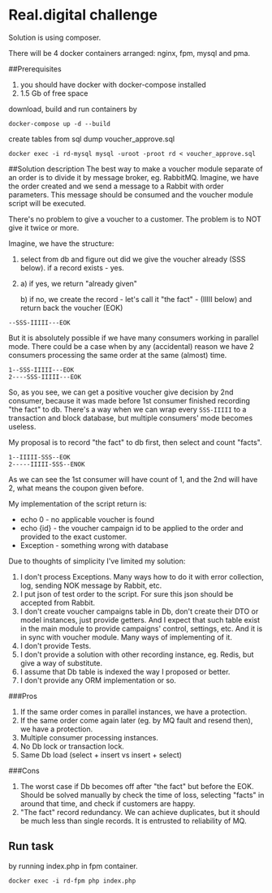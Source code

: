 # Real.digital challenge
Solution is using composer.

There will be 4 docker containers arranged: nginx, fpm, mysql and pma.

##Prerequisites
1) you should have docker with docker-compose installed
2) 1.5 Gb of free space

download, build and run containers by
```
docker-compose up -d --build
```

create tables from sql dump voucher_approve.sql
```
docker exec -i rd-mysql mysql -uroot -proot rd < voucher_approve.sql
```

##Solution description
The best way to make a voucher module separate of an order is to divide it by message broker, eg. RabbitMQ.
Imagine, we have the order created and we send a message to a Rabbit with order parameters.
This message should be consumed and the voucher module script will be executed.

There's no problem to give a voucher to a customer. The problem is to NOT give it twice or more.

Imagine, we have the structure:
1) select from db and figure out did we give the voucher already (SSS below). if a record exists - yes.
2) а) if yes, we return "already given"
   
   b) if no, we create the record - let's call it "the fact" - (IIIII below) and return back the voucher (EOK)

```
--SSS-IIIII---EOK
```

But it is absolutely possible if we have many consumers working in parallel mode. There could be a case when by any (accidental) reason we have 2 consumers processing the same order at the same (almost) time.

```
1--SSS-IIIII---EOK
2----SSS-IIIII---EOK
```
So, as you see, we can get a positive voucher give decision by 2nd consumer, because it was made before 1st consumer finished recording "the fact" to db.
There's a way when we can wrap every `SSS-IIIII` to a transaction and block database, but multiple consumers' mode becomes useless.


My proposal is to record "the fact" to db first, then select and count "facts".
```
1--IIIII-SSS--EOK
2-----IIIII-SSS--ENOK
```
As we can see the 1st consumer will have count of 1, and the 2nd will have 2, what means the coupon given before.

My implementation of the script return is:
- echo 0 - no applicable voucher is found
- echo {id} - the voucher campaign id to be applied to the order and provided to the exact customer.  
- Exception - something wrong with database

Due to thoughts of simplicity I've limited my solution:
1) I don't process Exceptions. Many ways how to do it with error collection, log, sending NOK message by Rabbit, etc.
2) I put json of test order to the script. For sure this json should be accepted from Rabbit.
3) I don't create voucher campaigns table in Db, don't create their DTO or model instances, just provide getters. 
   And I expect that such table exist in the main module to provide campaigns' control, settings, etc. And it is in sync with voucher module. Many ways of implementing of it.  
4) I don't provide Tests.
5) I don't provide a solution with other recording instance, eg. Redis, but give a way of substitute.
6) I assume that Db table is indexed the way I proposed or better.
7) I don't provide any ORM implementation or so.

###Pros
1) If the same order comes in parallel instances, we have a protection.
2) If the same order come again later (eg. by MQ fault and resend then), we have a protection.
3) Multiple consumer processing instances.
4) No Db lock or transaction lock.
5) Same Db load (select + insert vs insert + select)

###Cons
1) The worst case if Db becomes off after "the fact" but before the EOK. Should be solved manually by check the time of loss, selecting "facts" in around that time, and check if customers are happy.
2) "The fact" record redundancy. We can achieve duplicates, but it should be much less than single records. It is entrusted to reliability of MQ.    

## Run task
by running index.php in fpm container.
```
docker exec -i rd-fpm php index.php
```

